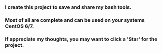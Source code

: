 ### I create this project to save and share my bash tools.

### Most of all are complete and can be used on your systems CentOS 6/7.

### If appreciate my thoughts, you may want to click a 'Star' for the project.
